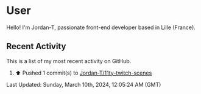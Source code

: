# User

Hello! I'm Jordan-T, passionate front-end developer based in Lille (France).

## Recent Activity

This is a list of my most recent activity on GitHub.

<!--RECENT_ACTIVITY:start-->
1. ⬆️ Pushed 1 commit(s) to [Jordan-T/11ty-twitch-scenes](https://github.com/Jordan-T/11ty-twitch-scenes)<br>
<!--RECENT_ACTIVITY:end-->

<!--RECENT_ACTIVITY:last_update-->
Last Updated: Sunday, March 10th, 2024, 12:05:24 AM (GMT)
<!--RECENT_ACTIVITY:last_update_end-->

